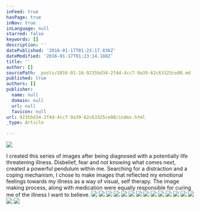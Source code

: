 ```yaml
---
inFeed: true
hasPage: true
inNav: true
inLanguage: null
starred: false
keywords: []
description: ''
datePublished: '2016-01-17T01:23:17.836Z'
dateModified: '2016-01-17T01:23:14.188Z'
title: ''
author: []
sourcePath: _posts/2016-01-16-9235bd34-2f4d-4cc7-9a39-62c63325ce80.md
published: true
authors: []
publisher:
  name: null
  domain: null
  url: null
  favicon: null
url: 9235bd34-2f4d-4cc7-9a39-62c63325ce80/index.html
_type: Article

---
```

![](https://s3-us-west-2.amazonaws.com/the-grid-img/p/833bc8fa652c5e273bf882c909fa27b94188ffe5.jpg)

I created this series of images after being diagnosed with a potentially life threatening illness. Disbelief, fear and not knowing what comes next, created a powerful pendulum within me. Searching for a distraction and a coping mechanism, I chose to make images that reflected my emotional feelings towards my illness as a way of visual, self therapy. The image making process, along with medication were equally responsible for curing me of the illness I want to believe. ![](https://s3-us-west-2.amazonaws.com/the-grid-img/p/9a05fbdaabcb4faaf96e99640ba46a1e4f2f5c36.jpg)
![](https://s3-us-west-2.amazonaws.com/the-grid-img/p/a70a3c7508ee6f625776250371e59178db506086.jpg)
![](https://s3-us-west-2.amazonaws.com/the-grid-img/p/e2c9e3d42f5e248ad48d6f8f8de3b0fa2902764f.jpg)
![](https://s3-us-west-2.amazonaws.com/the-grid-img/p/3a3864bec1d5aa5024c6538b1c1c580bf4cdaf6b.jpg)
![](https://s3-us-west-2.amazonaws.com/the-grid-img/p/f7c8e17c3291ce4a330bd677a3651a1b54b544d3.jpg)
![](https://s3-us-west-2.amazonaws.com/the-grid-img/p/aa1676f5644b5a20dba12018bf067bbfb804b48d.jpg)
![](https://s3-us-west-2.amazonaws.com/the-grid-img/p/d5ea0a43c86eb47580e61ab8cd7de606df1ae209.jpg)
![](https://s3-us-west-2.amazonaws.com/the-grid-img/p/dbad4d1060750fe9c8f40cd7188630c8754a2df9.jpg)
![](https://s3-us-west-2.amazonaws.com/the-grid-img/p/04351d6eb9b9021aea80a8ee398753603d407c57.jpg)
![](https://s3-us-west-2.amazonaws.com/the-grid-img/p/756483897004d7d83f4a9190a053327f9360c538.jpg)
![](https://s3-us-west-2.amazonaws.com/the-grid-img/p/41779990f24ad79ede3c47eb9015a8335ae8f910.jpg)
![](https://s3-us-west-2.amazonaws.com/the-grid-img/p/62f19c1d8b44d0477cce7c8a71a56132db5111ee.jpg)
![](https://s3-us-west-2.amazonaws.com/the-grid-img/p/b6358a31b06ce010a3fc31b9d7f69cfbac05650e.jpg)
![](https://s3-us-west-2.amazonaws.com/the-grid-img/p/b6da2401d41d88a12d6928930fcd218704b8e7bb.jpg)
![](https://s3-us-west-2.amazonaws.com/the-grid-img/p/992ab543aebb207fd4804bf8f1dd05a1b64c32f5.jpg)
![](https://s3-us-west-2.amazonaws.com/the-grid-img/p/222e00d68de289fdcba1c836398021865c15b7a7.jpg)